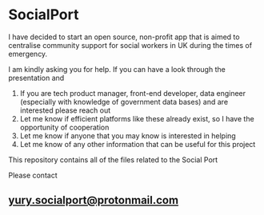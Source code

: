 # SocialPort
I have decided to start an open source, non-profit app that is aimed to centralise community support for social workers in UK during the times of emergency. 

I am kindly asking you for help. If you can have a look through the presentation and 

1. If you are tech product manager, front-end developer, data engineer (especially with knowledge of government data bases) and are interested please reach out 
2. Let me know if efficient platforms like these already exist, so I have the opportunity of cooperation
3. Let me know if anyone that you may know is interested in helping
4. Let me know of any other information that can be useful for this project

This repository contains all of the files related to the Social Port

Please contact <h2> yury.socialport@protonmail.com </h2>
